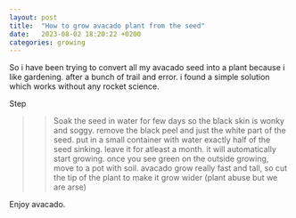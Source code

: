 ```yaml
---
layout: post
title:  "How to grow avacado plant from the seed"
date:   2023-08-02 18:20:22 +0200
categories: growing
---
```


So i have been trying to convert all my avacado seed into a plant because i like gardening. 
after a bunch of trail and error.  i found a simple solution which works without any rocket science. 

Step

>> Soak the seed in water for few days so the black skin is wonky and soggy. 
>> remove the black peel and just the white part of the seed. 
>> put in a small container with water exactly half of the seed sinking. 
>> leave it for atleast a month. 
>> it will automatically start growing. 
>> once you see green on the outside growing, 
>> move to a pot with soil. 
>> avacado grow really fast and tall, so cut the tip of the plant to make it grow wider (plant abuse but we are arse)


Enjoy avacado. 

